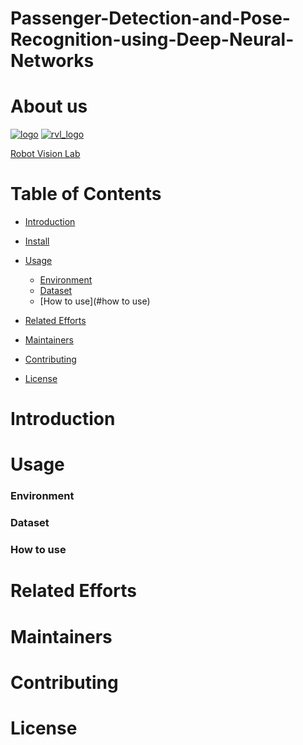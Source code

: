 # Passenger-Detection-and-Pose-Recognition-using-Deep-Neural-Networks
# About us

[![logo](https://user-images.githubusercontent.com/54886095/145699385-421cd320-0ad8-4f85-a777-d07fc754430f.jpg)](http://www.ee.ccu.edu.tw/main.php)
[![rvl_logo](https://user-images.githubusercontent.com/54886095/145699460-f81bb0e3-b09c-4c80-8527-2921a3be4964.png)](https://vision.ee.ccu.edu.tw/index.php)

[Robot Vision Lab](https://vision.ee.ccu.edu.tw/index.php)

# Table of Contents

- [Introduction](#introduction)
- [Install](#install)
- [Usage](#usage)
	- [Environment](#environment)
	- [Dataset](#dataset)
	- [How to use](#how to use)
- [Related Efforts](#related-efforts)
- [Maintainers](#maintainers)
- [Contributing](#contributing)

- [License](#license)

# Introduction


# Usage
### Environment
### Dataset
### How to use
# Related Efforts


# Maintainers


# Contributing


# License
